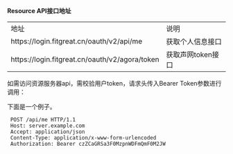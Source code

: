 **Resource API接口地址**
<table>
    <tr>
        <td>地址</td>
        <td>说明</td>
    </tr>
    <tr>
        <td>https://login.fitgreat.cn/oauth/v2/api/me</td>
        <td>获取个人信息接口</td>
    </tr>
     <tr>
        <td>https://login.fitgreat.cn/oauth/v2/agora/token</td>
        <td>获取声网token接口</td>
    </tr>
</table>

如需访问资源服务器api，需校验用户token，请求头传入Bearer Token参数进行调用：  

下面是一个例子。

     POST /api/me HTTP/1.1
     Host: server.example.com
     Accept: application/json
     Content-Type: application/x-www-form-urlencoded
     Authorization: Bearer czZCaGRSa3F0MzpnWDFmQmF0M2JW

